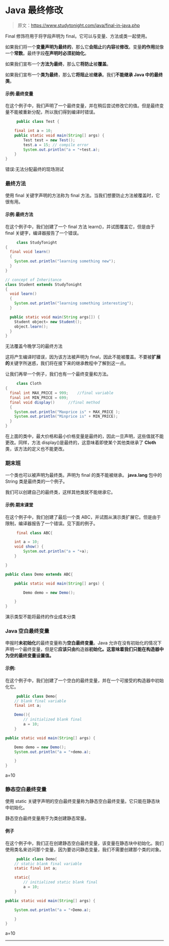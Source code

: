 # Java 最终修改

> 原文：<https://www.studytonight.com/java/final-in-java.php>

Final 修饰符用于将字段声明为 final。它可以与变量、方法或类一起使用。

如果我们将一个**变量声明为最终的**，那么它**会阻止**的**内容**被**修改**。变量**的作用**就像一个**常数**。最终字段**在声明时必须初始化**。

如果我们宣布一个**方法为最终**，那么它**将防止**被**覆盖**。

如果我们宣布一个**类为最终**，那么它**将阻止**被**继承**。我们**不能继承 Java 中的最终类**。

#### 示例:最终变量

在这个例子中，我们声明了一个最终变量，并在稍后尝试修改它的值。但是最终变量不能被重新分配，所以我们得到编译时错误。

```java
	 public class Test {

	final int a = 10;
	public static void main(String[] args) {
		Test test = new Test();
		test.a = 15; // compile error
		System.out.println("a = "+test.a);
	}
} 

```

错误:无法分配最终的现场测试

### 最终方法

使用 final 关键字声明的方法称为 final 方法。当我们想要防止方法被覆盖时，它很有用。

#### 示例:最终方法

在这个例子中，我们创建了一个 final 方法 learn()，并试图覆盖它，但是由于 final 关键字，编译器报告了一个错误。

```java
	 class StudyTonight
{
  final void learn()
  {
    System.out.println("learning something new");
  }
}

// concept of Inheritance
class Student extends StudyTonight
{
  void learn()
  {
    System.out.println("learning something interesting");
  }

  public static void main(String args[]) {
    Student object= new Student();
    object.learn();
  }
} 

```

无法覆盖今晚学习的最终方法

这将产生编译时错误，因为该方法被声明为 final，因此不能被覆盖。不要被**扩展的**关键字所迷惑，我们将在接下来的继承教程中了解到这一点。

让我们再举一个例子，我们也有一个最终变量和方法。

```java
	 class Cloth
{
  final int MAX_PRICE = 999;    //final variable
  final int MIN_PRICE = 699;
  final void display()      //final method
  {
    System.out.println("Maxprice is" + MAX_PRICE );
    System.out.println("Minprice is" + MIN_PRICE);
  }
} 

```

在上面的类中，最大价格和最小价格变量是最终的，因此一旦声明，这些值就不能更改。同样，方法 display()是最终的，这意味着即使某个其他类继承了 **Cloth** 类，该方法的定义也不能更改。

### 期末班

一个类也可以被声明为最终类。声明为 final 的类不能被继承。 **java.lang** 包中的 String 类是最终类的一个例子。

我们可以创建自己的最终类，这样其他类就不能继承它。

#### 示例:期末课堂

在这个例子中，我们创建了最后一个类 ABC，并试图从演示类扩展它。但是由于限制，编译器报告了一个错误。见下面的例子。

```java
	 final class ABC{

	int a = 10;
	void show() {
		System.out.println("a = "+a);
	}

}

public class Demo extends ABC{

	public static void main(String[] args) {

		Demo demo = new Demo();

	}
} 

```

演示类型不能将最终的作业成本分类

### Java 空白最终变量

申报时**未初始化**的最终变量称为**空白最终变量**。Java 允许在没有初始化的情况下声明一个最终变量，但是它**应该只由**构造器**初始化。这意味着我们只能在构造器中为空的最终变量设置值。**

#### 示例:

在这个例子中，我们创建了一个空白的最终变量，并在一个可接受的构造器中初始化它。

```java
	 public class Demo{
	// blank final variable
	final int a;

	Demo(){
		// initialized blank final
		a = 10;
	}

public static void main(String[] args) {

	Demo demo = new Demo();
	System.out.println("a = "+demo.a);

	}
} 

```

a=10

### 静态空白最终变量

使用 static 关键字声明的空白最终变量称为静态空白最终变量。它只能在静态块中初始化。

静态空白最终变量用于为类创建静态常量。

#### 例子

在这个例子中，我们正在创建静态空白最终变量，该变量在静态块中初始化。我们使用类名来访问那个变量，因为要访问静态变量，我们不需要创建那个类的对象。

```java
	 public class Demo{
	// static blank final variable
	static final int a;

	static{
		// initialized static blank final
		a = 10;
	}

public static void main(String[] args) {

	System.out.println("a = "+Demo.a);

	}
} 

```

a=10

* * *